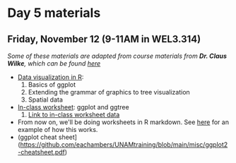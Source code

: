# Day 5 materials

## Friday, November 12 (9-11AM in WEL3.314)

*Some of these materials are adapted from course materials from **Dr. Claus Wilke**, which can be found [here]()*

* [Data visualization in R]():
  1. Basics of ggplot
  2. Extending the grammar of graphics to tree visualization
  3. Spatial data
* [In-class worksheet](): ggplot and ggtree
  1. [Link to in-class worksheet data]()
* From now on, we'll be doing worksheets in R markdown. See [here](https://github.com/eachambers/UNAMtraining/blob/main/Day5/5.0_Example_markdown.Rmd) for an example of how this works.
* (ggplot cheat sheet](https://github.com/eachambers/UNAMtraining/blob/main/misc/ggplot2-cheatsheet.pdf)
